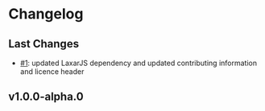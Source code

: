 # Changelog

## Last Changes

- [#1](https://github.com/LaxarJS/ax-affix-control/issues/1): updated LaxarJS dependency and updated contributing information and licence header


## v1.0.0-alpha.0
